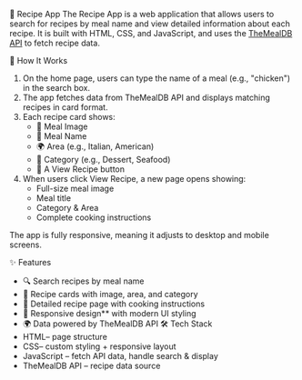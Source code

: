 🍲 Recipe App
The Recipe App is a web application that allows users to search for recipes
by meal name and view detailed information about each recipe.
It is built with HTML, CSS, and JavaScript,
and uses the [TheMealDB API](https://www.themealdb.com/api.php) to fetch recipe data.

📖 How It Works
1. On the home page, users can type the name of a meal (e.g., "chicken") in the search box.  
2. The app fetches data from TheMealDB API and displays matching recipes in card format.  
3. Each recipe card shows:  
   - 📸 Meal Image  
   - 📝 Meal Name  
   - 🌍 Area (e.g., Italian, American)  
   - 🍴 Category (e.g., Dessert, Seafood)  
   - 🔗 A View Recipe button  
4. When users click View Recipe, a new page opens showing:  
   - Full-size meal image  
   - Meal title  
   - Category & Area  
   - Complete cooking instructions

The app is fully responsive, meaning it adjusts to desktop and mobile screens.

✨ Features
- 🔍 Search recipes by meal name  
- 📸 Recipe cards with image, area, and category  
- 📖 Detailed recipe page with cooking instructions  
- 🎨 Responsive design** with modern UI styling  
- 🌍 Data powered by TheMealDB API
🛠️ Tech Stack
- HTML– page structure  
- CSS– custom styling + responsive layout  
- JavaScript – fetch API data, handle search & display  
- TheMealDB API – recipe data source 
